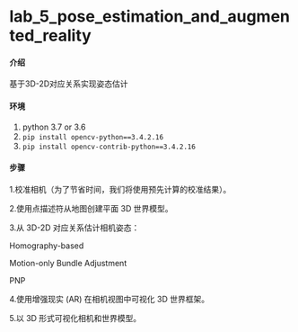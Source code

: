 # lab_5_pose_estimation_and_augmented_reality

#### 介绍
基于3D-2D对应关系实现姿态估计

#### 环境
1. python 3.7 or 3.6
2. `pip install opencv-python==3.4.2.16`
3. `pip install opencv-contrib-python==3.4.2.16`

#### 步骤
1.校准相机（为了节省时间，我们将使用预先计算的校准结果）。
 
2.使用点描述符从地图创建平面 3D 世界模型。

3.从 3D-2D 对应关系估计相机姿态：
 
  Homography-based

  Motion-only Bundle Adjustment

  PNP

4.使用增强现实 (AR) 在相机视图中可视化 3D 世界框架。

5.以 3D 形式可视化相机和世界模型。
